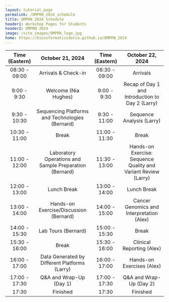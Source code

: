 ```yaml
---
layout: tutorial_page
permalink: /OMPRN_2024_schedule
title: OMPRN 2024 Schedule
header1: Workshop Pages for Students
header2: OMPRN 2024
image: /site_images/OMPRN_logo.jpg
home: https://bioinformaticsdotca.github.io/OMPRN_2024
---
```


| Time (Eastern) |                    October 21, 2024                    | Time (Eastern) |                        October 22, 2024                        |
| :------------: | :----------------------------------------------------: | :------------: | :------------------------------------------------------------: |
| 08:30 - 09:00  |                  Arrivals & Check-in                   | 08:30 - 09:00  |                            Arrivals                            |
|  9:00 - 9:30   |                  Welcome (Nia Hughes)                  |  9:00 - 9:30   |        Recap of Day 1 and Introduction to Day 2 (Larry)        |
|  9:30 - 10:30  |    Sequencing Platforms and Technologies (Bernard)     |  9:30 - 11:00  |                   Sequence Analysis (Larry)                    |
| 10:30 - 11:00  |                         Break                          | 11:00 - 11:30  |                             Break                              |
| 11:00 - 12:00  | Laboratory Operations and Sample Preparation (Bernard) | 11:30 - 13:00  | Hands-on Exercise: Sequence Quality and Variant Review (Larry) |
| 12:00 - 13:00  |                      Lunch Break                       | 13:00 - 14:00  |                          Lunch Break                           |
| 13:00 - 14:00  |         Hands-on Exercise/Discussion (Bernard)         | 14:00 - 15:00  |           Cancer Genomics and Interpretation (Alex)            |
| 14:00 - 15:30  |                  Lab Tours (Bernard)                   | 15:00 - 15:30  |                             Break                              |
| 15:30 - 16:00  |                         Break                          | 15:30 - 16:00  |                   Clinical Reporting (Alex)                    |
| 16:00 - 17:00  |     Data Generated by Different Platforms (Larry)      | 16:00 - 17:00  |                   Hands-on Exercises (Alex)                    |
| 17:00 - 17:30  |                Q&A and Wrap-Up (Day 1)                 | 17:00 - 17:30  |                    Q&A and Wrap-Up (Day 2)                     |
|     17:30      |                        Finished                        |     17:30      |                            Finished                            |